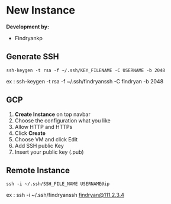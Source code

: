 # New Instance
**Development by:** 
- Findryankp

## Generate SSH
```shell
ssh-keygen -t rsa -f ~/.ssh/KEY_FILENAME -C USERNAME -b 2048
```
ex : ssh-keygen -t rsa -f ~/.ssh/findryanssh -C findryan -b 2048

## GCP
1. **Create Instance** on top navbar
2. Choose the configuration what you like
3. Allow HTTP and HTTPs
4. Click **Create**
5. Choose VM and click Edit
6. Add SSH public Key
7. Insert your public key (.pub)

## Remote Instance
```shell
ssh -i ~/.ssh/SSH_FILE_NAME USERNAME@ip
```
ex : ssh -i ~/.ssh/findryanssh findryan@111.2.3.4


